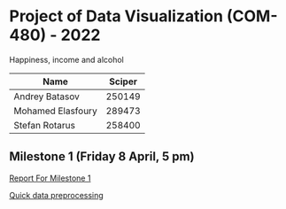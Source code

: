 # Project of Data Visualization (COM-480) - 2022 
Happiness, income and alcohol 

| Name              | Sciper |
|-------------------|--------|
| Andrey Batasov    | 250149 |
| Mohamed Elasfoury | 289473 |
| Stefan Rotarus    | 258400 |


## Milestone 1 (Friday 8 April, 5 pm) 
[Report For Milestone 1](Milestones/milestone1.ipynb)

[Quick data preprocessing](Preprocessing/check_countries.py)

